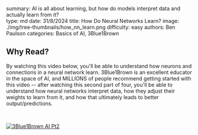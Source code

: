 summary: AI is all about learning, but how do models interpret data and actually learn from it?              
type: md
date: 31/8/2024
title: How Do Neural Networks Learn?
image: ./img/tree-thumbnails/how_nn_learn.png
difficulty: easy
authors: Ben Paulson
categories: Basics of AI, 3Blue1Brown

## Why Read?
By watching this video below, you'll be able to understand how neurons and connections in a neural network learn. 3Blue1Brown is an excellent educator in the space of AI, and MILLIONS of people recommend getting started with this video -- after watching this second part of four, you'll be able to understand how neural networks interpret data, how they adjust their weights to learn from it, and how that ultimately leads to better output/predictions.

<br/>

[![3Blue1Brown AI Pt2](https://img.youtube.com/vi/IHZwWFHWa-w/0.jpg)](https://www.youtube.com/watch?v=IHZwWFHWa-w)
